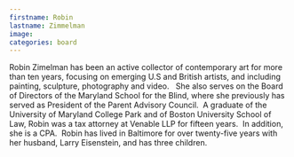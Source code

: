 ```yaml
---
firstname: Robin
lastname: Zimmelman
image:
categories: board
---
```


Robin Zimelman has been an active collector of contemporary art for more than ten years, focusing on emerging U.S and British artists, and including painting, sculpture, photography and video.   She also serves on the Board of Directors of the Maryland School for the Blind, where she previously has served as President of the Parent Advisory Council.  A graduate of the University of Maryland College Park and of Boston University School of Law, Robin was a tax attorney at Venable LLP for fifteen years.  In addition, she is a CPA.  Robin has lived in Baltimore for over twenty-five years with her husband, Larry Eisenstein, and has three children.

